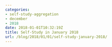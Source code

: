 ```yaml
---
categories:
- self-study-aggregation
- december
- 2018
date: 2018-01-01T10:32:19Z
title: Self-Study in January 2018
url: /blog/2018/01/01/self-study-january-2018/
---
```


